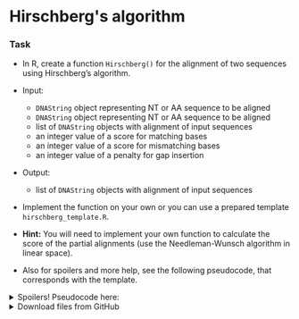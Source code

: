 # Hirschberg's algorithm

### Task
* In R, create a function `Hirschberg()` for the alignment of two sequences using Hirschberg’s algorithm.

* Input:
    * `DNAString` object representing NT or AA sequence to be aligned
    * `DNAString` object representing NT or AA sequence to be aligned
    * list of `DNAString` objects with alignment of input sequences
    * an integer value of a score for matching bases
    * an integer value of a score for mismatching bases
    * an integer value of a penalty for gap insertion

* Output:
    * list of `DNAString` objects with alignment of input sequences

* Implement the function on your own or you can use a prepared template `hirschberg_template.R`.
* **Hint:** You will need to implement your own function to calculate the score of the partial alignments 
  (use the Needleman-Wunsch algorithm in linear space).
* Also for spoilers and more help, see the following pseudocode, that corresponds with the template.


<details>
<summary>Spoilers! Pseudocode here:</summary>

#### Pseudocode of Hirschberg's algorithm
```
Hirschberg(X, Y, align, match, mismatch, gap)
1   Z ← the first row of alignment
2   W ← the second row of alignment
3   if length(X) = 0
4     for i ← 1 to length(Y)
5       Z ← Z + '-'
6       W ← W + Y[i]
7     align ← merge alignments Z and W
8   else if length(Y) = 0
9     for i ← 1 to length(X)
10      Z ← Z + X[i]
11      W ← W + '-'
12    align ← merge alignments Z and W
13  else if length(X) = 1 and length(Y) = 1
14    Z ← Z + X[1]
15    W ← W + Y[1]
16    align ← merge alignments Z and W
17  else
18    xlen ← length(X)
19    xmid ← xlen / 2
20    ylen ← length(Y)
21    ScoreL ← NWScore(X(1, xmid), Y, match, mismatch, gap)
22    ScoreR ← NWScore(reverse(X(xmid + 1, xlen)), reverse(Y))
23    ymid ← arg max (ScoreL + reverse(ScoreR)) - 1
24    align ← Hirschberg(X(1, xmid), Y(1, ymid), align, match, mismatch, gap)
25    align ← Hirschberg(X(xmid + 1, xlen), Y(ymid + 1, ylen), match, mismatch, gap)
26  return align
```
</details>

<details>
<summary>Download files from GitHub</summary>
<details>
<summary>Basic Git settings</summary>

>* Configure the Git editor
>    ```bash
>    git config --global core.editor notepad
>    ```
>* Configure your name and email address
>    ```bash
>    git config --global user.name "Zuzana Nova"
>    git config --global user.email z.nova@vut.cz
>    ```
>* Check current settings
>    ```bash
>    git config --global --list
>    ```
>
</details>

* Create a fork on your GitHub account. 
  On the GitHub page of this repository find a <kbd>Fork</kbd> button in the upper right corner.
  
* Clone forked repository from your GitHub page to your computer:
```bash
git clone <fork repository address>
```
* In a local repository, set new remote for a project repository:
```bash
git remote add upstream https://github.com/mpa-prg/exercise_05.git
```

#### Send files to GitHub
Create a new commit and send new changes to your remote repository.
* Add file to a new commit.
```bash
git add <file_name>
```
* Create a new commit, enter commit message, save the file and close it.
```bash
git commit
```
* Send a new commit to your GitHub repository.
```bash
git push origin main
```

</details>
